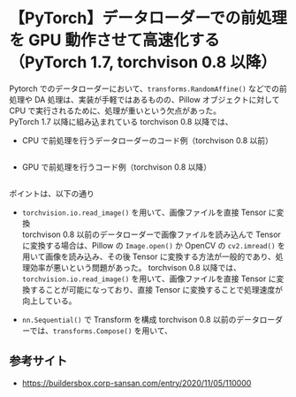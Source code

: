 # 【PyTorch】データローダーでの前処理を GPU 動作させて高速化する（PyTorch 1.7, torchvison 0.8 以降）

Pytorch でのデータローダーにおいて、`transforms.RandomAffine()` などでの前処理や DA 処理は、実装が手軽ではあるものの、Pillow オブジェクトに対して CPU で実行されるために、処理が重いという欠点があった。<br>
PyTorch 1.7 以降に組み込まれている torchvison 0.8 以降では、

- CPU で前処理を行うデータローダーのコード例（torchvison 0.8 以前）
    ```python
    ```

- GPU で前処理を行うコード例（torchvison 0.8 以降）
    ```python
    ```

ポイントは、以下の通り

- `torchvision.io.read_image()` を用いて、画像ファイルを直接 Tensor に変換<br>
    torchvison 0.8 以前のデータローダーで画像ファイルを読み込んで Tensor に変換する場合は、Pillow の `Image.open()` か OpenCV の `cv2.imread()` を用いて画像を読み込み、その後 Tensor に変換する方法が一般的であり、処理効率が悪いという問題があった。
    torchvison 0.8 以降では、`torchvision.io.read_image()` を用いて、画像ファイルを直接 Tensor に変換することが可能になっており、直接 Tensor に変換することで処理速度が向上している。

- `nn.Sequential()` で Transform を構成
    torchvison 0.8 以前のデータローダーでは、`transforms.Compose()` を用いて、



## 参考サイト
- https://buildersbox.corp-sansan.com/entry/2020/11/05/110000